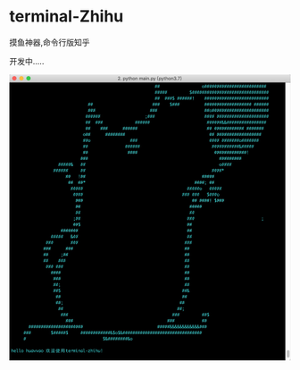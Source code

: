 # terminal-Zhihu
摸鱼神器,命令行版知乎


开发中.....


<source id="mp4" src="./static/demonstration.mp4" type="video/mp4">
</video>

[![ScreenShot](/static/demonstration.jpg)](/static/demonstration.mp4)
